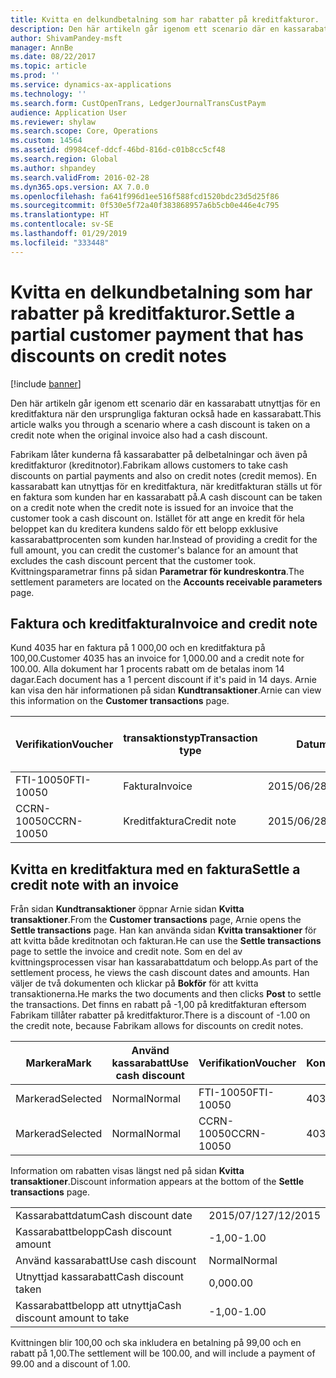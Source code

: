 ```yaml
---
title: Kvitta en delkundbetalning som har rabatter på kreditfakturor.
description: Den här artikeln går igenom ett scenario där en kassarabatt utnyttjas för en kreditfaktura när den ursprungliga fakturan också hade en kassarabatt.
author: ShivamPandey-msft
manager: AnnBe
ms.date: 08/22/2017
ms.topic: article
ms.prod: ''
ms.service: dynamics-ax-applications
ms.technology: ''
ms.search.form: CustOpenTrans, LedgerJournalTransCustPaym
audience: Application User
ms.reviewer: shylaw
ms.search.scope: Core, Operations
ms.custom: 14564
ms.assetid: d9984cef-ddcf-46bd-816d-c01b8cc5cf48
ms.search.region: Global
ms.author: shpandey
ms.search.validFrom: 2016-02-28
ms.dyn365.ops.version: AX 7.0.0
ms.openlocfilehash: fa641f996d1ee516f588fcd1520bdc23d5d25f86
ms.sourcegitcommit: 0f530e5f72a40f383868957a6b5cb0e446e4c795
ms.translationtype: HT
ms.contentlocale: sv-SE
ms.lasthandoff: 01/29/2019
ms.locfileid: "333448"
---
```

# <a name="settle-a-partial-customer-payment-that-has-discounts-on-credit-notes"></a><span data-ttu-id="a31e1-103">Kvitta en delkundbetalning som har rabatter på kreditfakturor.</span><span class="sxs-lookup"><span data-stu-id="a31e1-103">Settle a partial customer payment that has discounts on credit notes</span></span>

[!include [banner](../includes/banner.md)]

<span data-ttu-id="a31e1-104">Den här artikeln går igenom ett scenario där en kassarabatt utnyttjas för en kreditfaktura när den ursprungliga fakturan också hade en kassarabatt.</span><span class="sxs-lookup"><span data-stu-id="a31e1-104">This article walks you through a scenario where a cash discount is taken on a credit note when the original invoice also had a cash discount.</span></span> 

<span data-ttu-id="a31e1-105">Fabrikam låter kunderna få kassarabatter på delbetalningar och även på kreditfakturor (kreditnotor).</span><span class="sxs-lookup"><span data-stu-id="a31e1-105">Fabrikam allows customers to take cash discounts on partial payments and also on credit notes (credit memos).</span></span> <span data-ttu-id="a31e1-106">En kassarabatt kan utnyttjas för en kreditfaktura, när kreditfakturan ställs ut för en faktura som kunden har en kassarabatt på.</span><span class="sxs-lookup"><span data-stu-id="a31e1-106">A cash discount can be taken on a credit note when the credit note is issued for an invoice that the customer took a cash discount on.</span></span> <span data-ttu-id="a31e1-107">Istället för att ange en kredit för hela beloppet kan du kreditera kundens saldo för ett belopp exklusive kassarabattprocenten som kunden har.</span><span class="sxs-lookup"><span data-stu-id="a31e1-107">Instead of providing a credit for the full amount, you can credit the customer's balance for an amount that excludes the cash discount percent that the customer took.</span></span> <span data-ttu-id="a31e1-108">Kvittningsparametrar finns på sidan **Parametrar för kundreskontra**.</span><span class="sxs-lookup"><span data-stu-id="a31e1-108">The settlement parameters are located on the **Accounts receivable parameters** page.</span></span>

## <a name="invoice-and-credit-note"></a><span data-ttu-id="a31e1-109">Faktura och kreditfaktura</span><span class="sxs-lookup"><span data-stu-id="a31e1-109">Invoice and credit note</span></span>
<span data-ttu-id="a31e1-110">Kund 4035 har en faktura på 1 000,00 och en kreditfaktura på 100,00.</span><span class="sxs-lookup"><span data-stu-id="a31e1-110">Customer 4035 has an invoice for 1,000.00 and a credit note for 100.00.</span></span> <span data-ttu-id="a31e1-111">Alla dokument har 1 procents rabatt om de betalas inom 14 dagar.</span><span class="sxs-lookup"><span data-stu-id="a31e1-111">Each document has a 1 percent discount if it's paid in 14 days.</span></span> <span data-ttu-id="a31e1-112">Arnie kan visa den här informationen på sidan **Kundtransaktioner**.</span><span class="sxs-lookup"><span data-stu-id="a31e1-112">Arnie can view this information on the **Customer transactions** page.</span></span>

| <span data-ttu-id="a31e1-113">Verifikation</span><span class="sxs-lookup"><span data-stu-id="a31e1-113">Voucher</span></span>    | <span data-ttu-id="a31e1-114">transaktionstyp</span><span class="sxs-lookup"><span data-stu-id="a31e1-114">Transaction type</span></span> | <span data-ttu-id="a31e1-115">Datum</span><span class="sxs-lookup"><span data-stu-id="a31e1-115">Date</span></span>      | <span data-ttu-id="a31e1-116">Faktura</span><span class="sxs-lookup"><span data-stu-id="a31e1-116">Invoice</span></span>  | <span data-ttu-id="a31e1-117">Debetbelopp i transaktionsvaluta</span><span class="sxs-lookup"><span data-stu-id="a31e1-117">Amount in transaction currency debit</span></span> | <span data-ttu-id="a31e1-118">Kreditbelopp i transaktionsvaluta</span><span class="sxs-lookup"><span data-stu-id="a31e1-118">Amount in transaction currency credit</span></span> | <span data-ttu-id="a31e1-119">Saldo</span><span class="sxs-lookup"><span data-stu-id="a31e1-119">Balance</span></span>  | <span data-ttu-id="a31e1-120">Valuta</span><span class="sxs-lookup"><span data-stu-id="a31e1-120">Currency</span></span> |
|------------|------------------|-----------|----------|--------------------------------------|---------------------------------------|----------|----------|
| <span data-ttu-id="a31e1-121">FTI-10050</span><span class="sxs-lookup"><span data-stu-id="a31e1-121">FTI-10050</span></span>  | <span data-ttu-id="a31e1-122">Faktura</span><span class="sxs-lookup"><span data-stu-id="a31e1-122">Invoice</span></span>          | <span data-ttu-id="a31e1-123">2015/06/28</span><span class="sxs-lookup"><span data-stu-id="a31e1-123">6/28/2015</span></span> | <span data-ttu-id="a31e1-124">10050</span><span class="sxs-lookup"><span data-stu-id="a31e1-124">10050</span></span>    | <span data-ttu-id="a31e1-125">1 000,00</span><span class="sxs-lookup"><span data-stu-id="a31e1-125">1,000.00</span></span>                             |                                       | <span data-ttu-id="a31e1-126">1 000,00</span><span class="sxs-lookup"><span data-stu-id="a31e1-126">1,000.00</span></span> | <span data-ttu-id="a31e1-127">USD</span><span class="sxs-lookup"><span data-stu-id="a31e1-127">USD</span></span>      |
| <span data-ttu-id="a31e1-128">CCRN-10050</span><span class="sxs-lookup"><span data-stu-id="a31e1-128">CCRN-10050</span></span> | <span data-ttu-id="a31e1-129">Kreditfaktura</span><span class="sxs-lookup"><span data-stu-id="a31e1-129">Credit note</span></span>      | <span data-ttu-id="a31e1-130">2015/06/28</span><span class="sxs-lookup"><span data-stu-id="a31e1-130">6/28/2015</span></span> | <span data-ttu-id="a31e1-131">CR-10050</span><span class="sxs-lookup"><span data-stu-id="a31e1-131">CR-10050</span></span> |                                      | <span data-ttu-id="a31e1-132">100,00</span><span class="sxs-lookup"><span data-stu-id="a31e1-132">100.00</span></span>                                | <span data-ttu-id="a31e1-133">-100,00</span><span class="sxs-lookup"><span data-stu-id="a31e1-133">-100.00</span></span>  | <span data-ttu-id="a31e1-134">USD</span><span class="sxs-lookup"><span data-stu-id="a31e1-134">USD</span></span>      |

## <a name="settle-a-credit-note-with-an-invoice"></a><span data-ttu-id="a31e1-135">Kvitta en kreditfaktura med en faktura</span><span class="sxs-lookup"><span data-stu-id="a31e1-135">Settle a credit note with an invoice</span></span>
<span data-ttu-id="a31e1-136">Från sidan **Kundtransaktioner** öppnar Arnie sidan **Kvitta transaktioner**.</span><span class="sxs-lookup"><span data-stu-id="a31e1-136">From the **Customer transactions** page, Arnie opens the **Settle transactions** page.</span></span> <span data-ttu-id="a31e1-137">Han kan använda sidan **Kvitta transaktioner** för att kvitta både kreditnotan och fakturan.</span><span class="sxs-lookup"><span data-stu-id="a31e1-137">He can use the **Settle transactions** page to settle the invoice and credit note.</span></span> <span data-ttu-id="a31e1-138">Som en del av kvittningsprocessen visar han kassarabattdatum och belopp.</span><span class="sxs-lookup"><span data-stu-id="a31e1-138">As part of the settlement process, he views the cash discount dates and amounts.</span></span> <span data-ttu-id="a31e1-139">Han väljer de två dokumenten och klickar på **Bokför** för att kvitta transaktionerna.</span><span class="sxs-lookup"><span data-stu-id="a31e1-139">He marks the two documents and then clicks **Post** to settle the transactions.</span></span> <span data-ttu-id="a31e1-140">Det finns en rabatt på -1,00 på kreditfakturan eftersom Fabrikam tillåter rabatter på kreditfakturor.</span><span class="sxs-lookup"><span data-stu-id="a31e1-140">There is a discount of -1.00 on the credit note, because Fabrikam allows for discounts on credit notes.</span></span>

| <span data-ttu-id="a31e1-141">Markera</span><span class="sxs-lookup"><span data-stu-id="a31e1-141">Mark</span></span>     | <span data-ttu-id="a31e1-142">Använd kassarabatt</span><span class="sxs-lookup"><span data-stu-id="a31e1-142">Use cash discount</span></span> | <span data-ttu-id="a31e1-143">Verifikation</span><span class="sxs-lookup"><span data-stu-id="a31e1-143">Voucher</span></span>    | <span data-ttu-id="a31e1-144">Konto</span><span class="sxs-lookup"><span data-stu-id="a31e1-144">Account</span></span> | <span data-ttu-id="a31e1-145">Datum</span><span class="sxs-lookup"><span data-stu-id="a31e1-145">Date</span></span>      | <span data-ttu-id="a31e1-146">Förfallodatum</span><span class="sxs-lookup"><span data-stu-id="a31e1-146">Due date</span></span>  | <span data-ttu-id="a31e1-147">Faktura</span><span class="sxs-lookup"><span data-stu-id="a31e1-147">Invoice</span></span>  | <span data-ttu-id="a31e1-148">Belopp i transaktionsvalutan</span><span class="sxs-lookup"><span data-stu-id="a31e1-148">Amount in transaction currency</span></span> | <span data-ttu-id="a31e1-149">Valuta</span><span class="sxs-lookup"><span data-stu-id="a31e1-149">Currency</span></span> | <span data-ttu-id="a31e1-150">Belopp att kvitta</span><span class="sxs-lookup"><span data-stu-id="a31e1-150">Amount to settle</span></span> |
|----------|-------------------|------------|---------|-----------|-----------|----------|--------------------------------|----------|------------------|
| <span data-ttu-id="a31e1-151">Markerad</span><span class="sxs-lookup"><span data-stu-id="a31e1-151">Selected</span></span> | <span data-ttu-id="a31e1-152">Normal</span><span class="sxs-lookup"><span data-stu-id="a31e1-152">Normal</span></span>            | <span data-ttu-id="a31e1-153">FTI-10050</span><span class="sxs-lookup"><span data-stu-id="a31e1-153">FTI-10050</span></span>  | <span data-ttu-id="a31e1-154">4035</span><span class="sxs-lookup"><span data-stu-id="a31e1-154">4035</span></span>    | <span data-ttu-id="a31e1-155">2015/06/28</span><span class="sxs-lookup"><span data-stu-id="a31e1-155">6/28/2015</span></span> | <span data-ttu-id="a31e1-156">2015/07/28</span><span class="sxs-lookup"><span data-stu-id="a31e1-156">7/28/2015</span></span> | <span data-ttu-id="a31e1-157">10050</span><span class="sxs-lookup"><span data-stu-id="a31e1-157">10050</span></span>    | <span data-ttu-id="a31e1-158">1 000,00</span><span class="sxs-lookup"><span data-stu-id="a31e1-158">1,000.00</span></span>                       | <span data-ttu-id="a31e1-159">USD</span><span class="sxs-lookup"><span data-stu-id="a31e1-159">USD</span></span>      | <span data-ttu-id="a31e1-160">990,00</span><span class="sxs-lookup"><span data-stu-id="a31e1-160">990.00</span></span>           |
| <span data-ttu-id="a31e1-161">Markerad</span><span class="sxs-lookup"><span data-stu-id="a31e1-161">Selected</span></span> | <span data-ttu-id="a31e1-162">Normal</span><span class="sxs-lookup"><span data-stu-id="a31e1-162">Normal</span></span>            | <span data-ttu-id="a31e1-163">CCRN-10050</span><span class="sxs-lookup"><span data-stu-id="a31e1-163">CCRN-10050</span></span> | <span data-ttu-id="a31e1-164">4035</span><span class="sxs-lookup"><span data-stu-id="a31e1-164">4035</span></span>    | <span data-ttu-id="a31e1-165">2015/06/28</span><span class="sxs-lookup"><span data-stu-id="a31e1-165">6/28/2015</span></span> | <span data-ttu-id="a31e1-166">2015/07/28</span><span class="sxs-lookup"><span data-stu-id="a31e1-166">7/28/2015</span></span> | <span data-ttu-id="a31e1-167">CR-10050</span><span class="sxs-lookup"><span data-stu-id="a31e1-167">CR-10050</span></span> | <span data-ttu-id="a31e1-168">-100,00</span><span class="sxs-lookup"><span data-stu-id="a31e1-168">-100.00</span></span>                        | <span data-ttu-id="a31e1-169">USD</span><span class="sxs-lookup"><span data-stu-id="a31e1-169">USD</span></span>      | <span data-ttu-id="a31e1-170">-99,00</span><span class="sxs-lookup"><span data-stu-id="a31e1-170">-99.00</span></span>           |

<span data-ttu-id="a31e1-171">Information om rabatten visas längst ned på sidan **Kvitta transaktioner**.</span><span class="sxs-lookup"><span data-stu-id="a31e1-171">Discount information appears at the bottom of the **Settle transactions** page.</span></span>

|                              |           |
|------------------------------|-----------|
| <span data-ttu-id="a31e1-172">Kassarabattdatum</span><span class="sxs-lookup"><span data-stu-id="a31e1-172">Cash discount date</span></span>           | <span data-ttu-id="a31e1-173">2015/07/12</span><span class="sxs-lookup"><span data-stu-id="a31e1-173">7/12/2015</span></span> |
| <span data-ttu-id="a31e1-174">Kassarabattbelopp</span><span class="sxs-lookup"><span data-stu-id="a31e1-174">Cash discount amount</span></span>         | <span data-ttu-id="a31e1-175">-1,00</span><span class="sxs-lookup"><span data-stu-id="a31e1-175">-1.00</span></span>     |
| <span data-ttu-id="a31e1-176">Använd kassarabatt</span><span class="sxs-lookup"><span data-stu-id="a31e1-176">Use cash discount</span></span>            | <span data-ttu-id="a31e1-177">Normal</span><span class="sxs-lookup"><span data-stu-id="a31e1-177">Normal</span></span>    |
| <span data-ttu-id="a31e1-178">Utnyttjad kassarabatt</span><span class="sxs-lookup"><span data-stu-id="a31e1-178">Cash discount taken</span></span>          | <span data-ttu-id="a31e1-179">0,00</span><span class="sxs-lookup"><span data-stu-id="a31e1-179">0.00</span></span>      |
| <span data-ttu-id="a31e1-180">Kassarabattbelopp att utnyttja</span><span class="sxs-lookup"><span data-stu-id="a31e1-180">Cash discount amount to take</span></span> | <span data-ttu-id="a31e1-181">-1,00</span><span class="sxs-lookup"><span data-stu-id="a31e1-181">-1.00</span></span>     |

<span data-ttu-id="a31e1-182">Kvittningen blir 100,00 och ska inkludera en betalning på 99,00 och en rabatt på 1,00.</span><span class="sxs-lookup"><span data-stu-id="a31e1-182">The settlement will be 100.00, and will include a payment of 99.00 and a discount of 1.00.</span></span>



